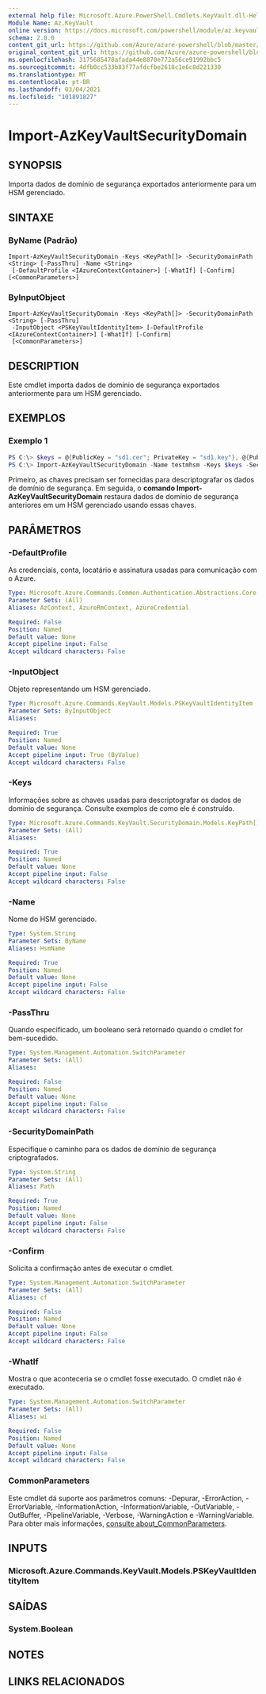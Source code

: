 ```yaml
---
external help file: Microsoft.Azure.PowerShell.Cmdlets.KeyVault.dll-Help.xml
Module Name: Az.KeyVault
online version: https://docs.microsoft.com/powershell/module/az.keyvault/import-azkeyvaultsecuritydomain
schema: 2.0.0
content_git_url: https://github.com/Azure/azure-powershell/blob/master/src/KeyVault/KeyVault/help/Import-AzKeyVaultSecurityDomain.md
original_content_git_url: https://github.com/Azure/azure-powershell/blob/master/src/KeyVault/KeyVault/help/Import-AzKeyVaultSecurityDomain.md
ms.openlocfilehash: 3175685478afada44e8870e772a56ce91992bbc5
ms.sourcegitcommit: 4dfb0cc533b83f77afdcfbe2618c1e6c8d221330
ms.translationtype: MT
ms.contentlocale: pt-BR
ms.lasthandoff: 03/04/2021
ms.locfileid: "101891827"
---
```

# Import-AzKeyVaultSecurityDomain

## SYNOPSIS
Importa dados de domínio de segurança exportados anteriormente para um HSM gerenciado.

## SINTAXE

### ByName (Padrão)
```
Import-AzKeyVaultSecurityDomain -Keys <KeyPath[]> -SecurityDomainPath <String> [-PassThru] -Name <String>
 [-DefaultProfile <IAzureContextContainer>] [-WhatIf] [-Confirm] [<CommonParameters>]
```

### ByInputObject
```
Import-AzKeyVaultSecurityDomain -Keys <KeyPath[]> -SecurityDomainPath <String> [-PassThru]
 -InputObject <PSKeyVaultIdentityItem> [-DefaultProfile <IAzureContextContainer>] [-WhatIf] [-Confirm]
 [<CommonParameters>]
```

## DESCRIPTION
Este cmdlet importa dados de domínio de segurança exportados anteriormente para um HSM gerenciado.

## EXEMPLOS

### Exemplo 1
```powershell
PS C:\> $keys = @{PublicKey = "sd1.cer"; PrivateKey = "sd1.key"}, @{PublicKey = "sd2.cer"; PrivateKey = "sd2.key"}, @{PublicKey = "sd3.cer"; PrivateKey = "sd3.key"}
PS C:\> Import-AzKeyVaultSecurityDomain -Name testmhsm -Keys $keys -SecurityDomainPath {pathOfBackup}\sd.ps.json
```

Primeiro, as chaves precisam ser fornecidas para descriptografar os dados de domínio de segurança.
Em seguida, o **comando Import-AzKeyVaultSecurityDomain** restaura dados de domínio de segurança anteriores em um HSM gerenciado usando essas chaves.

## PARÂMETROS

### -DefaultProfile
As credenciais, conta, locatário e assinatura usadas para comunicação com o Azure.

```yaml
Type: Microsoft.Azure.Commands.Common.Authentication.Abstractions.Core.IAzureContextContainer
Parameter Sets: (All)
Aliases: AzContext, AzureRmContext, AzureCredential

Required: False
Position: Named
Default value: None
Accept pipeline input: False
Accept wildcard characters: False
```

### -InputObject
Objeto representando um HSM gerenciado.

```yaml
Type: Microsoft.Azure.Commands.KeyVault.Models.PSKeyVaultIdentityItem
Parameter Sets: ByInputObject
Aliases:

Required: True
Position: Named
Default value: None
Accept pipeline input: True (ByValue)
Accept wildcard characters: False
```

### -Keys
Informações sobre as chaves usadas para descriptografar os dados de domínio de segurança.
Consulte exemplos de como ele é construído.

```yaml
Type: Microsoft.Azure.Commands.KeyVault.SecurityDomain.Models.KeyPath[]
Parameter Sets: (All)
Aliases:

Required: True
Position: Named
Default value: None
Accept pipeline input: False
Accept wildcard characters: False
```

### -Name
Nome do HSM gerenciado.

```yaml
Type: System.String
Parameter Sets: ByName
Aliases: HsmName

Required: True
Position: Named
Default value: None
Accept pipeline input: False
Accept wildcard characters: False
```

### -PassThru
Quando especificado, um booleano será retornado quando o cmdlet for bem-sucedido.

```yaml
Type: System.Management.Automation.SwitchParameter
Parameter Sets: (All)
Aliases:

Required: False
Position: Named
Default value: None
Accept pipeline input: False
Accept wildcard characters: False
```

### -SecurityDomainPath
Especifique o caminho para os dados de domínio de segurança criptografados.

```yaml
Type: System.String
Parameter Sets: (All)
Aliases: Path

Required: True
Position: Named
Default value: None
Accept pipeline input: False
Accept wildcard characters: False
```

### -Confirm
Solicita a confirmação antes de executar o cmdlet.

```yaml
Type: System.Management.Automation.SwitchParameter
Parameter Sets: (All)
Aliases: cf

Required: False
Position: Named
Default value: None
Accept pipeline input: False
Accept wildcard characters: False
```

### -WhatIf
Mostra o que aconteceria se o cmdlet fosse executado.
O cmdlet não é executado.

```yaml
Type: System.Management.Automation.SwitchParameter
Parameter Sets: (All)
Aliases: wi

Required: False
Position: Named
Default value: None
Accept pipeline input: False
Accept wildcard characters: False
```

### CommonParameters
Este cmdlet dá suporte aos parâmetros comuns: -Depurar, -ErrorAction, -ErrorVariable, -InformationAction, -InformationVariable, -OutVariable, -OutBuffer, -PipelineVariable, -Verbose, -WarningAction e -WarningVariable. Para obter mais informações, [consulte about_CommonParameters](http://go.microsoft.com/fwlink/?LinkID=113216).

## INPUTS

### Microsoft.Azure.Commands.KeyVault.Models.PSKeyVaultIdentityItem

## SAÍDAS

### System.Boolean

## NOTES

## LINKS RELACIONADOS
